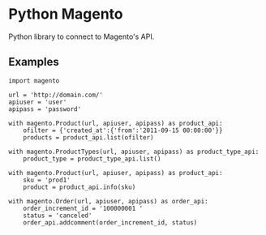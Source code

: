 Python Magento
==============

Python library to connect to Magento's API.

Examples
--------

    import magento

    url = 'http://domain.com/'
    apiuser = 'user'
    apipass = 'password'

    with magento.Product(url, apiuser, apipass) as product_api:
        ofilter = {'created_at':{'from':'2011-09-15 00:00:00'}}
        products = product_api.list(ofilter)

    with magento.ProductTypes(url, apiuser, apipass) as product_type_api:
        product_type = product_type_api.list()

    with magento.Product(url, apiuser, apipass) as product_api:
        sku = 'prod1'
        product = product_api.info(sku)

    with magento.Order(url, apiuser, apipass) as order_api:
        order_increment_id = '100000001 '
        status = 'canceled'
        order_api.addcomment(order_increment_id, status)
